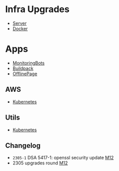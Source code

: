 # Infra Upgrades

* [Server](../upgrades/server.md)
* [Docker](../upgrades/docker.md)

# Apps

* [MonitoringBots](https://github.com/TalkingPts/MonitoringBots/docs/upgrades.md)
* [Buildpack](https://github.com/TalkingPts/Buildpack/docs/upgrades.md)
* [OfflinePage](https://github.com/TalkingPts/OfflinePage/docs/upgrades.md)

## AWS

* [Kubernetes](../upgrades/k8s.md)

## Utils

* [Kubernetes](../upgrades/utils/k8s.md)

## Changelog

* `2305-1` DSA 5417-1: openssl security update [M12][M12]
* 2305 upgrades round [M12][M12]

[M12]: https://github.com/TalkingPts/Infrastructure/milestone/12
